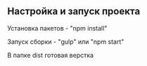 ## Настройка и запуск проекта

Установка пакетов - "npm install"

Запуск сборки - "gulp" или "npm start"

В папке dist готовая верстка